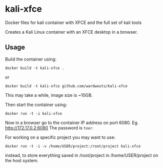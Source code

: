 # kali-xfce
Docker files for kali container with XFCE and the full set of kali tools

Creates a Kali Linux container with an XFCE desktop in a browser.

## Usage

Build the container using:

```
docker build -t kali-xfce .
```

or

```
docker build -t kali-xfce github.com/wardwouts/kali-xfce
```

This may take a while, image size is ~10GB.

Then start the container using:

```
docker run -t -i kali-xfce
```

Now in a browser go to the container IP address on port 6080. Eg. http://172.17.0.2:6080
The password is `toor`.

For working on a specific project you may want to use:

```
docker run -t -i -v /home/USER/project:/root/project kali-xfce
```

instead, to store everything saved in /root/project in /home/USER/project on the host system.
